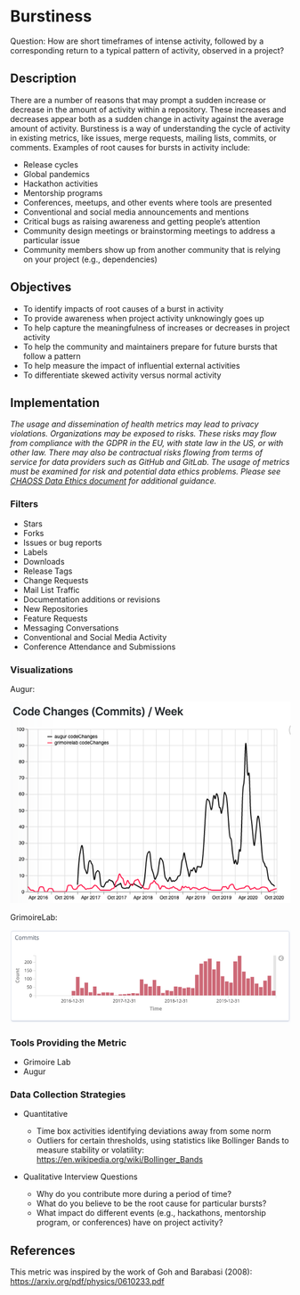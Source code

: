 # Burstiness

Question: How are short timeframes of intense activity, followed by a corresponding return to a typical pattern of activity, observed in a project?

## Description
There are a number of reasons that may prompt a sudden increase or decrease in the amount of activity within a repository. These increases and decreases appear both as a sudden change in activity against the average amount of activity. Burstiness is a way of understanding the cycle of activity in existing metrics, like issues, merge requests, mailing lists, commits, or comments. Examples of root causes for bursts in activity include:

 - Release cycles
 - Global pandemics
 - Hackathon activities
 - Mentorship programs
 - Conferences, meetups, and other events where tools are presented
 - Conventional and social media announcements and mentions
 - Critical bugs as raising awareness and getting people’s attention
 - Community design meetings or brainstorming meetings to address a particular issue
 - Community members show up from another community that is relying on your project (e.g., dependencies)

## Objectives
 - To identify impacts of root causes of a burst in activity
 - To provide awareness when project activity unknowingly goes up
 - To help capture the meaningfulness of increases or decreases in project activity
 - To help the community and maintainers prepare for future bursts that follow a pattern
 - To help measure the impact of influential external activities
 - To differentiate skewed activity versus normal activity


## Implementation
*The usage and dissemination of health metrics may lead to privacy violations. Organizations may be exposed to risks. These risks may flow from compliance with the GDPR in the EU, with state law in the US, or with other law. There may also be contractual risks flowing from terms of service for data providers such as GitHub and GitLab. The usage of metrics must be examined for risk and potential data ethics problems. Please see [CHAOSS Data Ethics document](https://github.com/chaoss/community/blob/main/data-use-statement.md) for additional guidance.*

### Filters
 - Stars
 - Forks
 - Issues or bug reports
 - Labels
 - Downloads
 - Release Tags
 - Change Requests
 - Mail List Traffic
 - Documentation additions or revisions
 - New Repositories
 - Feature Requests
 - Messaging Conversations
 - Conventional and Social Media Activity
 - Conference Attendance and Submissions

### Visualizations

Augur:

![Augur Burstiness](https://raw.githubusercontent.com/chaoss/wg-common/main/focus-areas/time/images/burstiness_augur.png)


GrimoireLab:

![GrimoireLab Burstiness](https://raw.githubusercontent.com/chaoss/wg-common/main/focus-areas/time/images/burstiness_gl.png)


### Tools Providing the Metric
- Grimoire Lab
- Augur

### Data Collection Strategies
- Quantitative
  * Time box activities identifying deviations away from some norm
  * Outliers for certain thresholds, using statistics like Bollinger Bands to measure stability or volatility: https://en.wikipedia.org/wiki/Bollinger_Bands

- Qualitative Interview Questions
  * Why do you contribute more during a period of time?
  * What do you believe to be the root cause for particular bursts?
  * What impact do different events (e.g., hackathons, mentorship program, or conferences) have on project activity?

## References
This metric was inspired by the work of Goh and Barabasi (2008): https://arxiv.org/pdf/physics/0610233.pdf
